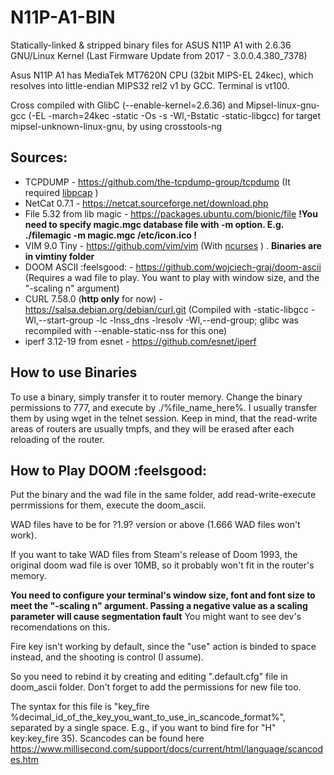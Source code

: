 # N11P-A1-BIN
Statically-linked & stripped binary files for ASUS N11P A1 with 2.6.36 GNU/Linux Kernel (Last Firmware Update from 2017 - 3.0.0.4.380_7378)

Asus N11P A1 has MediaTek MT7620N CPU (32bit MIPS-EL 24kec), which resolves into little-endian MIPS32 rel2 v1 by GCC. Terminal is vt100.

Cross compiled with GlibC (--enable-kernel=2.6.36) and Mipsel-linux-gnu-gcc (-EL -march=24kec -static -Os -s -Wl,-Bstatic -static-libgcc) for target mipsel-unknown-linux-gnu, by using crosstools-ng

## Sources: 
- TCPDUMP - https://github.com/the-tcpdump-group/tcpdump (It required [libpcap](https://github.com/the-tcpdump-group/libpcap) )
- NetCat 0.7.1 - https://netcat.sourceforge.net/download.php 
- File 5.32 from lib magic - https://packages.ubuntu.com/bionic/file **!You need to specify magic.mgc database file with -m option. E.g. ./filemagic -m magic.mgc /etc/icon.ico !**
- VIM 9.0 Tiny - https://github.com/vim/vim (With [ncurses](https://github.com/mirror/ncurses) ) . **Binaries are in vimtiny folder**
- DOOM ASCII :feelsgood: - https://github.com/wojciech-graj/doom-ascii (Requires a wad file to play. You want to play with window size, and the "-scaling n" argument) 
- CURL 7.58.0 (**http only** for now) - https://salsa.debian.org/debian/curl.git (Compiled with -static-libgcc -Wl,--start-group -lc -lnss_dns -lresolv -Wl,--end-group; glibc was recompiled with --enable-static-nss for this one)
- iperf 3.12-19 from esnet - https://github.com/esnet/iperf 

## How to use Binaries
To use a binary, simply transfer it to router memory. Change the binary permissions to 777, and execute by ./%file_name_here%.
I usually transfer them by using wget in the telnet session. Keep in mind, that the read-write areas of routers are usually tmpfs, and they will be erased after each reloading of the router.


## How to Play DOOM :feelsgood:
Put the binary and the wad file in the same folder, add read-write-execute perrmissions for them, execute the doom_ascii.

WAD files have to be for ?1.9? version or above (1.666 WAD files won't work).

If you want to take WAD files from Steam's release of Doom 1993, the original doom wad file is over 10MB, so it probably won't fit in the router's memory. 

**You need to configure your terminal's window size, font and font size to meet the "-scaling n" argument. Passing a negative value as a scaling parameter will cause segmentation fault** You might want to see dev's recomendations on this.

Fire key isn't working by default, since the "use" action is binded to space instead, and the shooting is control (I assume). 

So you need to rebind it by creating and editing ".default.cfg" file in doom_ascii folder. Don't forget to add the permissions for new file too.

The syntax for this file is "key_fire %decimal_id_of_the_key_you_want_to_use_in_scancode_format%", separated by a single space. E.g., if you want to bind fire for "H" key:key_fire 35). Scancodes can be found here https://www.millisecond.com/support/docs/current/html/language/scancodes.htm 
